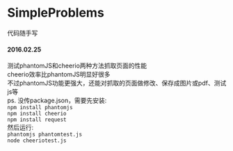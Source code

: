 # SimpleProblems
代码随手写

#### 2016.02.25
测试phantomJS和cheerio两种方法抓取页面的性能  
cheerio效率比phantomJS明显好很多  
不过phantomJS功能更强大，还能对抓取的页面做修改、保存成图片或pdf、测试js等  
ps. 没传package.json，需要先安装:  
`npm install phantomjs`  
`npm install cheerio`  
`npm install request`  
然后运行:  
`phantomjs phantomtest.js`  
`node cheeriotest.js`  
